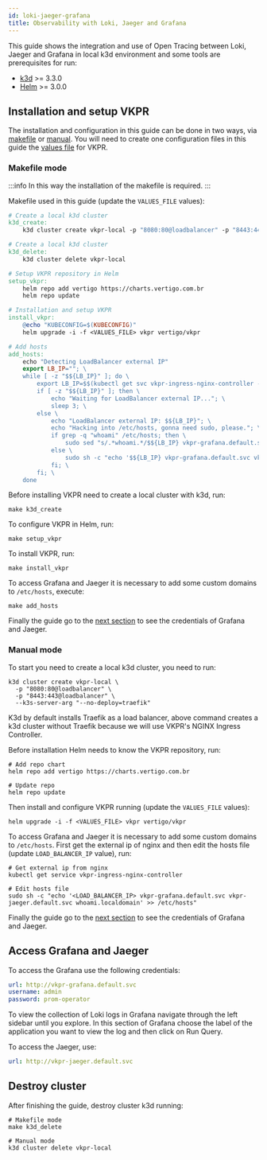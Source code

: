 ```yaml
---
id: loki-jaeger-grafana
title: Observability with Loki, Jaeger and Grafana
---
```


This guide shows the integration and use of Open Tracing between Loki, Jaeger and Grafana in local k3d environment and some tools are prerequisites for run:

- [k3d](https://k3d.io/) >= 3.3.0
- [Helm](https://helm.sh/docs/intro/install/#helm) >= 3.0.0

## Installation and setup VKPR

The installation and configuration in this guide can be done in two ways, via [makefile](#makefile-mode) or [manual](#manual-mode). You will need to create one configuration files in this guide the [values file](https://github.com/vertigobr/vkpr/blob/master/examples/local/values-local-loki-grafana-jaeger.yaml) for VKPR.

### Makefile mode

:::info
In this way the installation of the makefile is required.
:::

Makefile used in this guide (update the `VALUES_FILE` values):

```makefile title="makefile"
# Create a local k3d cluster
k3d_create:
	k3d cluster create vkpr-local -p "8080:80@loadbalancer" -p "8443:443@loadbalancer" --k3s-server-arg "--no-deploy=traefik"

# Create a local k3d cluster
k3d_delete:
	k3d cluster delete vkpr-local

# Setup VKPR repository in Helm
setup_vkpr:
	helm repo add vertigo https://charts.vertigo.com.br
	helm repo update

# Installation and setup VKPR
install_vkpr:
	@echo "KUBECONFIG=$(KUBECONFIG)"
	helm upgrade -i -f <VALUES_FILE> vkpr vertigo/vkpr

# Add hosts
add_hosts:
	echo "Detecting LoadBalancer external IP"
	export LB_IP=""; \
	while [ -z "$${LB_IP}" ]; do \
		export LB_IP=$$(kubectl get svc vkpr-ingress-nginx-controller -o jsonpath="{.status.loadBalancer.ingress[*].ip}"); \
		if [ -z "$${LB_IP}" ]; then \
			echo "Waiting for LoadBalancer external IP..."; \
			sleep 3; \
		else \
			echo "LoadBalancer external IP: $${LB_IP}"; \
			echo "Hacking into /etc/hosts, gonna need sudo, please."; \
			if grep -q "whoami" /etc/hosts; then \
				sudo sed "s/.*whoami.*/$${LB_IP} vkpr-grafana.default.svc vkpr-jaeger.default.svc whoami.localdomain/g" -i /etc/hosts; \
			else \
				sudo sh -c "echo '$${LB_IP} vkpr-grafana.default.svc vkpr-jaeger.default.svc whoami.localdomain' >> /etc/hosts"; \
			fi; \
		fi; \
	done
```

Before installing VKPR need to create a local cluster with k3d, run:

```shell
make k3d_create
```

To configure VKPR in Helm, run:

```shell
make setup_vkpr
```

To install VKPR, run:

```shell
make install_vkpr
```

To access Grafana and Jaeger it is necessary to add some custom domains to `/etc/hosts`, execute:

```shell
make add_hosts
```

Finally the guide go to the [next section](#access-grafana-and-jaeger) to see the credentials of Grafana and Jaeger.

### Manual mode

To start you need to create a local k3d cluster, you need to run:

```shell
k3d cluster create vkpr-local \
  -p "8080:80@loadbalancer" \
  -p "8443:443@loadbalancer" \
  --k3s-server-arg "--no-deploy=traefik"
```

K3d by default installs Traefik as a load balancer, above command creates a k3d cluster without Traefik because we will use VKPR's NGINX Ingress Controller.

Before installation Helm needs to know the VKPR repository, run:

```shell
# Add repo chart
helm repo add vertigo https://charts.vertigo.com.br

# Update repo
helm repo update
```

Then install and configure VKPR running (update the `VALUES_FILE` values):

```shell
helm upgrade -i -f <VALUES_FILE> vkpr vertigo/vkpr
```

To access Grafana and Jaeger it is necessary to add some custom domains to `/etc/hosts`. First get the external ip of nginx and then edit the hosts file (update `LOAD_BALANCER_IP` value), run:

```shell
# Get external ip from nginx
kubectl get service vkpr-ingress-nginx-controller

# Edit hosts file
sudo sh -c "echo '<LOAD_BALANCER_IP> vkpr-grafana.default.svc vkpr-jaeger.default.svc whoami.localdomain' >> /etc/hosts"
```

Finally the guide go to the [next section](#access-grafana-and-jaeger) to see the credentials of Grafana and Jaeger.

## Access Grafana and Jaeger

To access the Grafana use the following credentials:

```yaml
url: http://vkpr-grafana.default.svc
username: admin
password: prom-operator
```

To view the collection of Loki logs in Grafana navigate through the left sidebar until you explore. In this section of Grafana choose the label of the application you want to view the log and then click on Run Query.

To access the Jaeger, use:

```yaml
url: http://vkpr-jaeger.default.svc
```

## Destroy cluster

After finishing the guide, destroy cluster k3d running:

```shell
# Makefile mode
make k3d_delete

# Manual mode
k3d cluster delete vkpr-local
```
